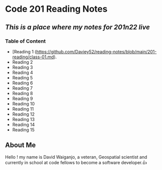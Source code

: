 # **Code 201 Reading Notes**
## *This is a place where my notes for 201n22 live* 
### Table of Content
* [Reading 1 (https://github.com/Daviey52/reading-notes/blob/main/201-reading/class-01.md).
* Reading 2
* Reading 3
* Reading 4
* Reading 5
* Reading 6
* Reading 7
* Reading 8
* Reading 9
* Reading 10
* Reading 11
* Reading 12
* Reading 13
* Reading 14
* Reading 15

## About Me
Hello ! my name is David Waiganjo, a veteran, Geospatial scientist and currently in school at code fellows to become a software developer.:thumbsup:
